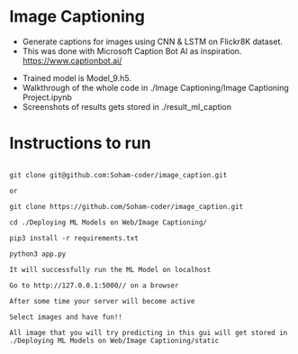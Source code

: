 

# Image Captioning
* Generate captions for images using CNN & LSTM on Flickr8K dataset.
* This was done with Microsoft Caption Bot AI as inspiration. https://www.captionbot.ai/
- Trained model is Model_9.h5.
- Walkthrough of the whole code in ./Image Captioning/Image Captioning Project.ipynb
- Screenshots of results gets stored in ./result_ml_caption  

# Instructions to run

```prompt

git clone git@github.com:Soham-coder/image_caption.git 

or 

git clone https://github.com/Soham-coder/image_caption.git

cd ./Deploying ML Models on Web/Image Captioning/

pip3 install -r requirements.txt

python3 app.py

It will successfully run the ML Model on localhost 

Go to http://127.0.0.1:5000// on a browser 

After some time your server will become active

Select images and have fun!! 

All image that you will try predicting in this gui will get stored in 
./Deploying ML Models on Web/Image Captioning/static

``` 

